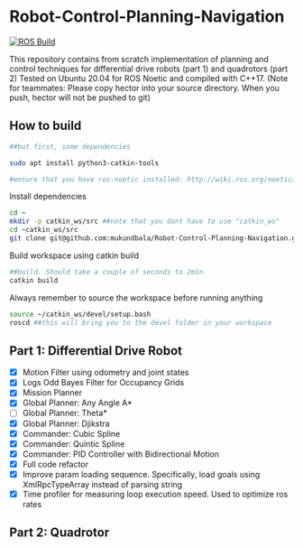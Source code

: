 # Robot-Control-Planning-Navigation
[![ROS Build](https://github.com/mukundbala/Robot-Control-Planning-Navigation/actions/workflows/main.yml/badge.svg?branch=main)](https://github.com/mukundbala/Robot-Control-Planning-Navigation/actions/workflows/main.yml)

This repository contains from scratch implementation of planning and control techniques for differential drive robots (part 1) and quadrotors (part 2)
Tested on Ubuntu 20.04 for ROS Noetic and compiled with C++17.
(Note for teammates: Please copy hector into your source directory. When you push, hector will not be pushed to git)
## How to build

```bash
##but first, some dependencies

sudo apt install python3-catkin-tools

#ensure that you have ros-noetic installed: http://wiki.ros.org/noetic/Installation/Ubuntu
```
Install dependencies
```bash
cd ~
mkdir -p catkin_ws/src ##note that you dont have to use "catkin_ws"
cd ~catkin_ws/src
git clone git@github.com:mukundbala/Robot-Control-Planning-Navigation.git
```
Build workspace using catkin build
```bash
##build. Should take a couple of seconds to 2min
catkin build
```
Always remember to source the workspace before running anything
```bash
source ~/catkin_ws/devel/setup.bash
roscd ##this will bring you to the devel folder in your workspace
```

## Part 1: Differential Drive Robot

- [X] Motion Filter using odometry and joint states
- [X] Logs Odd Bayes Filter for Occupancy Grids
- [X] Mission Planner
- [X] Global Planner: Any Angle A*
- [ ] Global Planner: Theta*
- [X] Global Planner: Djikstra
- [X] Commander: Cubic Spline
- [X] Commander: Quintic Spline
- [X] Commander: PID Controller with Bidirectional Motion
- [X] Full code refactor
- [X] Improve param loading sequence. Specifically, load goals using XmlRpcTypeArray instead of parsing string
- [X] Time profiler for measuring loop execution speed. Used to optimize ros rates 
## Part 2: Quadrotor


